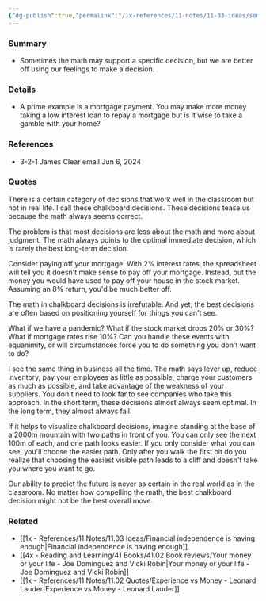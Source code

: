```yaml
---
{"dg-publish":true,"permalink":"/1x-references/11-notes/11-03-ideas/some-decisions-are-better-of-made-with-reality-in-view-rather-than-optimization/","title":"Some decisions are better of made with reality in view rather than optimization","created":"2024-06-13T12:52:53.866+03:00","updated":"2024-06-13T12:52:53.866+03:00"}
---
```



### Summary
- Sometimes the math may support a specific decision, but we are better off using our feelings to make a decision.

### Details
- A prime example is a mortgage payment. You may make more money taking a low interest loan to repay a mortgage but is it wise to take a gamble with your home?

### References
- 3-2-1 James Clear email Jun 6, 2024

### Quotes
There is a certain category of decisions that work well in the classroom but not in real life. I call these chalkboard decisions. These decisions tease us because the math always seems correct.

The problem is that most decisions are less about the math and more about judgment. The math always points to the optimal immediate decision, which is rarely the best long-term decision.

Consider paying off your mortgage. With 2% interest rates, the spreadsheet will tell you it doesn't make sense to pay off your mortgage. Instead, put the money you would have used to pay off your house in the stock market. Assuming an 8% return, you'd be much better off.

The math in chalkboard decisions is irrefutable. And yet, the best decisions are often based on positioning yourself for things you can't see.

What if we have a pandemic? What if the stock market drops 20% or 30%? What if mortgage rates rise 10%? Can you handle these events with equanimity, or will circumstances force you to do something you don't want to do?

I see the same thing in business all the time. The math says lever up, reduce inventory, pay your employees as little as possible, charge your customers as much as possible, and take advantage of the weakness of your suppliers. You don't need to look far to see companies who take this approach. In the short term, these decisions almost always seem optimal. In the long term, they almost always fail.

If it helps to visualize chalkboard decisions, imagine standing at the base of a 2000m mountain with two paths in front of you. You can only see the next 100m of each, and one path looks easier. If you only consider what you can see, you'll choose the easier path. Only after you walk the first bit do you realize that choosing the easiest visible path leads to a cliff and doesn't take you where you want to go.

Our ability to predict the future is never as certain in the real world as in the classroom. No matter how compelling the math, the best chalkboard decision might not be the best overall move.

### Related
- [[1x - References/11 Notes/11.03 Ideas/Financial independence is having enough\|Financial independence is having enough]]
- [[4x - Reading and Learning/41 Books/41.02 Book reviews/Your money or your life - Joe Dominguez and Vicki Robin\|Your money or your life - Joe Dominguez and Vicki Robin]]
- [[1x - References/11 Notes/11.02 Quotes/Experience vs Money - Leonard Lauder\|Experience vs Money - Leonard Lauder]]